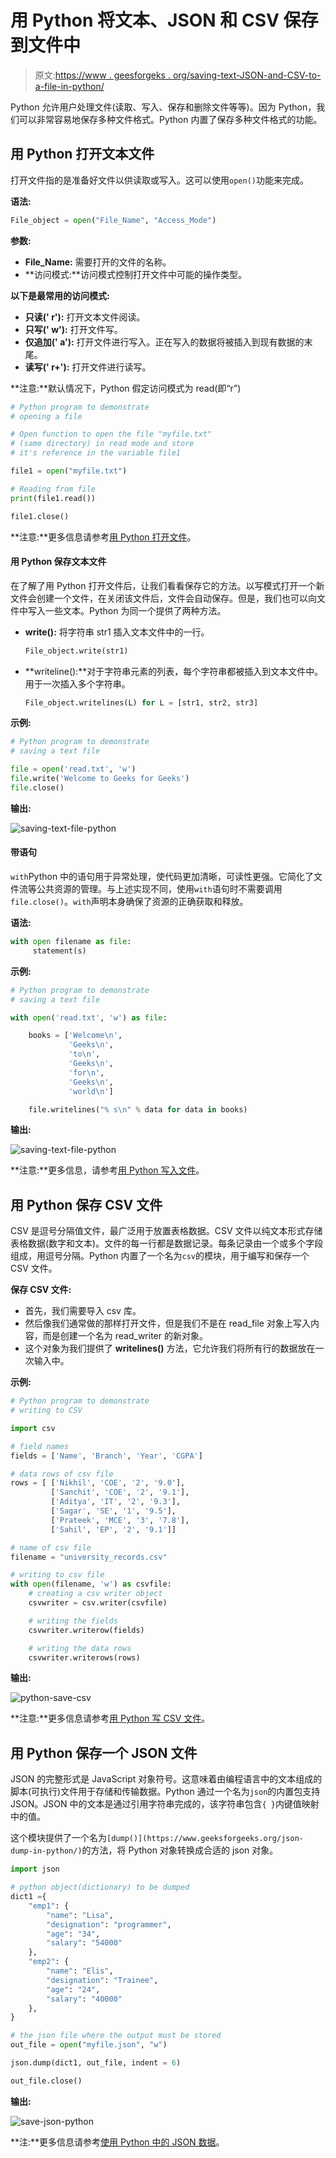 # 用 Python 将文本、JSON 和 CSV 保存到文件中

> 原文:[https://www . geesforgeks . org/saving-text-JSON-and-CSV-to-a-file-in-python/](https://www.geeksforgeeks.org/saving-text-json-and-csv-to-a-file-in-python/)

Python 允许用户处理文件(读取、写入、保存和删除文件等等)。因为 Python，我们可以非常容易地保存多种文件格式。Python 内置了保存多种文件格式的功能。

## 用 Python 打开文本文件

打开文件指的是准备好文件以供读取或写入。这可以使用`open()`功能来完成。

**语法:**

```py
File_object = open("File_Name", "Access_Mode")

```

**参数:**

*   **File_Name:** 需要打开的文件的名称。
*   **访问模式:**访问模式控制打开文件中可能的操作类型。

**以下是最常用的访问模式:**

*   **只读(' r'):** 打开文本文件阅读。
*   **只写(' w'):** 打开文件写。
*   **仅追加(' a'):** 打开文件进行写入。正在写入的数据将被插入到现有数据的末尾。
*   **读写(' r+'):** 打开文件进行读写。

**注意:**默认情况下，Python 假定访问模式为 read(即“r”)

```py
# Python program to demonstrate 
# opening a file 

# Open function to open the file "myfile.txt"   
# (same directory) in read mode and store 
# it's reference in the variable file1 

file1 = open("myfile.txt") 

# Reading from file 
print(file1.read()) 

file1.close() 
```

**注意:**更多信息请参考[用 Python 打开文件](https://www.geeksforgeeks.org/open-a-file-in-python/)。

#### 用 Python 保存文本文件

在了解了用 Python 打开文件后，让我们看看保存它的方法。以写模式打开一个新文件会创建一个文件，在关闭该文件后，文件会自动保存。但是，我们也可以向文件中写入一些文本。Python 为同一个提供了两种方法。

*   **write():** 将字符串 str1 插入文本文件中的一行。

    ```py
    File_object.write(str1)
    ```

*   **writeline():**对于字符串元素的列表，每个字符串都被插入到文本文件中。用于一次插入多个字符串。

    ```py
    File_object.writelines(L) for L = [str1, str2, str3] 
    ```

**示例:**

```py
# Python program to demonstrate
# saving a text file

file = open('read.txt', 'w')
file.write('Welcome to Geeks for Geeks')
file.close()
```

**输出:**

![saving-text-file-python](img/e0b839ad8ae66f22d11548689b55a1ef.png)

#### 带语句

`with`Python 中的语句用于异常处理，使代码更加清晰，可读性更强。它简化了文件流等公共资源的管理。与上述实现不同，使用`with`语句时不需要调用`file.close()`。`with`声明本身确保了资源的正确获取和释放。

**语法:**

```py
with open filename as file:
     statement(s)
```

**示例:**

```py
# Python program to demonstrate
# saving a text file

with open('read.txt', 'w') as file:

    books = ['Welcome\n', 
             'Geeks\n', 
             'to\n', 
             'Geeks\n',
             'for\n', 
             'Geeks\n', 
             'world\n']

    file.writelines("% s\n" % data for data in books)
```

**输出:**

![saving-text-file-python](img/825b4fa1a703fc964ad6229322cbc79b.png)

**注意:**更多信息，请参考[用 Python 写入文件](https://www.geeksforgeeks.org/writing-to-file-in-python/)。

## 用 Python 保存 CSV 文件

CSV 是逗号分隔值文件，最广泛用于放置表格数据。CSV 文件以纯文本形式存储表格数据(数字和文本)。文件的每一行都是数据记录。每条记录由一个或多个字段组成，用逗号分隔。Python 内置了一个名为`csv`的模块，用于编写和保存一个 CSV 文件。

**保存 CSV 文件:**

*   首先，我们需要导入 csv 库。
*   然后像我们通常做的那样打开文件，但是我们不是在 read_file 对象上写入内容，而是创建一个名为 read_writer 的新对象。
*   这个对象为我们提供了 **writelines()** 方法，它允许我们将所有行的数据放在一次输入中。

**示例:**

```py
# Python program to demonstrate 
# writing to CSV 

import csv  

# field names  
fields = ['Name', 'Branch', 'Year', 'CGPA']  

# data rows of csv file  
rows = [ ['Nikhil', 'COE', '2', '9.0'],  
         ['Sanchit', 'COE', '2', '9.1'],  
         ['Aditya', 'IT', '2', '9.3'],  
         ['Sagar', 'SE', '1', '9.5'],  
         ['Prateek', 'MCE', '3', '7.8'],  
         ['Sahil', 'EP', '2', '9.1']]  

# name of csv file  
filename = "university_records.csv"

# writing to csv file  
with open(filename, 'w') as csvfile:  
    # creating a csv writer object  
    csvwriter = csv.writer(csvfile)  

    # writing the fields  
    csvwriter.writerow(fields)  

    # writing the data rows  
    csvwriter.writerows(rows)
```

**输出:**

![python-save-csv](img/873df104c3dfda61405ae1f50ebd4406.png)

**注意:**更多信息请参考[用 Python 写 CSV 文件](https://www.geeksforgeeks.org/writing-csv-files-in-python/)。

## 用 Python 保存一个 JSON 文件

JSON 的完整形式是 JavaScript 对象符号。这意味着由编程语言中的文本组成的脚本(可执行)文件用于存储和传输数据。Python 通过一个名为`json`的内置包支持 JSON。JSON 中的文本是通过引用字符串完成的，该字符串包含`{ }`内键值映射中的值。

这个模块提供了一个名为`[dump()](https://www.geeksforgeeks.org/json-dump-in-python/)`的方法，将 Python 对象转换成合适的 json 对象。

```py
import json 

# python object(dictionary) to be dumped 
dict1 ={ 
    "emp1": { 
        "name": "Lisa", 
        "designation": "programmer", 
        "age": "34", 
        "salary": "54000"
    }, 
    "emp2": { 
        "name": "Elis", 
        "designation": "Trainee", 
        "age": "24", 
        "salary": "40000"
    }, 
} 

# the json file where the output must be stored 
out_file = open("myfile.json", "w") 

json.dump(dict1, out_file, indent = 6) 

out_file.close() 
```

**输出:**

![save-json-python](img/e3c3dcafea73403f38a264c3f48337b2.png)

**注:**更多信息请参考[使用 Python 中的 JSON 数据](https://www.geeksforgeeks.org/working-with-json-data-in-python/)。